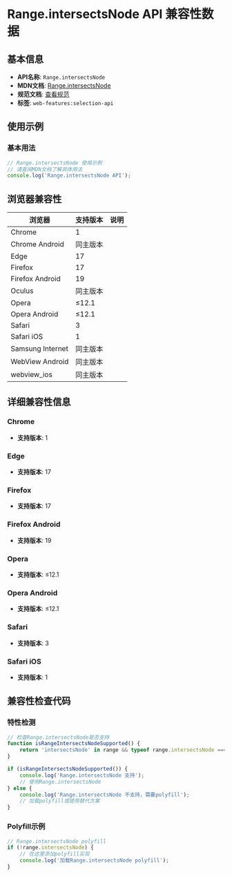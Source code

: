 # Range.intersectsNode API 兼容性数据

## 基本信息

- **API名称**: `Range.intersectsNode`
- **MDN文档**: [Range.intersectsNode](https://developer.mozilla.org/docs/Web/API/Range/intersectsNode)
- **规范文档**: [查看规范](https://dom.spec.whatwg.org/#ref-for-dom-range-intersectsnode①)
- **标签**: `web-features:selection-api`

## 使用示例

### 基本用法

```javascript
// Range.intersectsNode 使用示例
// 请查阅MDN文档了解具体用法
console.log('Range.intersectsNode API');
```

## 浏览器兼容性

| 浏览器 | 支持版本 | 说明 |
|--------|----------|------|
| Chrome | 1 |  |
| Chrome Android | 同主版本 |  |
| Edge | 17 |  |
| Firefox | 17 |  |
| Firefox Android | 19 |  |
| Oculus | 同主版本 |  |
| Opera | ≤12.1 |  |
| Opera Android | ≤12.1 |  |
| Safari | 3 |  |
| Safari iOS | 1 |  |
| Samsung Internet | 同主版本 |  |
| WebView Android | 同主版本 |  |
| webview_ios | 同主版本 |  |

## 详细兼容性信息

### Chrome

- **支持版本**: 1

### Edge

- **支持版本**: 17

### Firefox

- **支持版本**: 17

### Firefox Android

- **支持版本**: 19

### Opera

- **支持版本**: ≤12.1

### Opera Android

- **支持版本**: ≤12.1

### Safari

- **支持版本**: 3

### Safari iOS

- **支持版本**: 1

## 兼容性检查代码

### 特性检测

```javascript
// 检查Range.intersectsNode是否支持
function isRangeIntersectsNodeSupported() {
    return 'intersectsNode' in range && typeof range.intersectsNode === 'function';
}

if (isRangeIntersectsNodeSupported()) {
    console.log('Range.intersectsNode 支持');
    // 使用Range.intersectsNode
} else {
    console.log('Range.intersectsNode 不支持，需要polyfill');
    // 加载polyfill或使用替代方案
}
```

### Polyfill示例

```javascript
// Range.intersectsNode polyfill
if (!range.intersectsNode) {
    // 在这里添加polyfill实现
    console.log('加载Range.intersectsNode polyfill');
}
```

